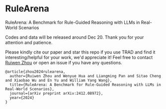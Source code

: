 # RuleArena
RuleArena: A Benchmark for Rule-Guided Reasoning with LLMs in Real-World Scenarios

Codes and data will be released around Dec 20. Thank you for your attention and patience.

Please kindly cite our paper and star this repo if you use TRAD and find it interesting/helpful for your work, we'd appreciate it! Feel free to contact [Ruiwen Zhou](skyriver@sjtu.edu.cn) or open an issue if you have any questions.

```
@article{zhou2024rulearena,
  author={Ruiwen Zhou and Wenyue Hua and Liangming Pan and Sitao Cheng and Xiaobao Wu and En Yu and William Yang Wang},
  title={RuleArena: A Benchmark for Rule-Guided Reasoning with LLMs in Real-World Scenarios},
  journal={arXiv preprint arXiv:2412.08972},
  year={2024}
}
```
